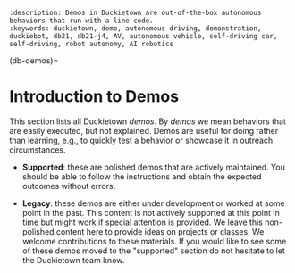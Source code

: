 ```{seo}
:description: Demos in Duckietown are out-of-the-box autonomous behaviors that run with a line code.
:keywords: duckietown, demo, autonomous driving, demonstration, duckiebot, db21, db21-j4, AV, autonomous vehicle, self-driving car, self-driving, robot autonomy, AI robotics
```

(db-demos)=
# Introduction to Demos

This section lists all Duckietown _demos_. By _demos_ we mean behaviors that are easily executed, but not explained. Demos are useful for doing rather than learning, e.g., to quickly test a behavior or showcase it in outreach circumstances. 

- **Supported**: these are polished demos that are actively maintained. You should be able to follow the instructions and obtain the expected outcomes without errors.

- **Legacy**: these demos are either under development or worked at some point in the past. This content is not actively supported at this point in time but might work if special attention is provided. We leave this non-polished content here to provide ideas on projects or classes. We welcome contributions to these materials. If you would like to see some of these demos moved to the "supported" section do not hesitate to let the Duckietown team know. 


<!--
```{needget}
An internet connection;
About 10 minutes;
A computer with the Duckietown Shell command [installed and correctly setup](laptop-setup);
---
Duckietown token correctly set up;
```
-->

<!--
```{needget}
An internet connection;
About 10 minutes;
A computer with the Duckietown Shell command [installed and correctly setup](laptop-setup);
---
Duckietown token correctly set up;
```
-->